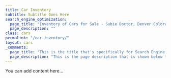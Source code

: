 ```yaml
---
title: Car Inventory
subtitle: Subtitle Goes Here
search_engine_optimization:
  page_title: "Inventory of Cars for Sale - Subie Doctor, Denver Colorado"
  page_description: ""
class: cars
permalink: "/car-inventory/"
layout: cars
_comments:
  page_title: "This is the title that's specifically for Search Engine Optimization."
  page_description: "This is the page description that is shown below the page title in the search engine results."
---
```

You can add content here...